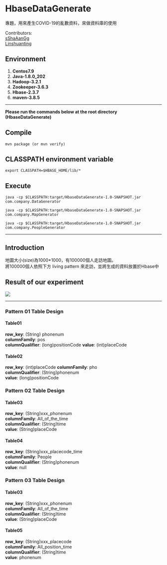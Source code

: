 # HbaseDataGenerate
專題，用來產生COVID-19的亂數資料，來做資料庫的使用

Contributors:  
[sShaAanGg](https://github.com/sShaAanGg)  
[Linshuanting](https://github.com/Linshuanting)

## Environment
1. **Centos7.9**
2. **Java-1.8.0_202**
3. **Hadoop-3.2.1**
4. **Zookeeper-3.6.3**
5. **Hbase-2.3.7**
6. **maven-3.8.5**

---
**Please run the commands below at the root directory (HbaseDataGenerate)**
## Compile
```mvn package (or mvn verify)```

## CLASSPATH environment variable
```export CLASSPATH=$HBASE_HOME/lib/*```

## Execute
```java -cp $CLASSPATH:target/HbaseDataGenerate-1.0-SNAPSHOT.jar com.company.DataGenerator```

```java -cp $CLASSPATH:target/HbaseDataGenerate-1.0-SNAPSHOT.jar com.company.MapGenerator```

```java -cp $CLASSPATH:target/HbaseDataGenerate-1.0-SNAPSHOT.jar com.company.PeopleGenerator```

------
## Introduction

地圖大小(size)為1000*1000，有100000個人走訪地圖。     
將100000個人依照下方 living pattern 來走訪，並將生成的資料放置於Hbase中

## Result of our experiment
![](./assets/Result.png)

---
### Pattern 01 Table Design

#### Table01
**row_key**: (String) phonenum  
**columnFamily**: pos   
**columnQualifier**: (long)positionCode 
**value**: (int)placeCode   

#### Table02
**row_key**: (int)placeCode 
**columnFamily**: pho   
**columnQualifier**: (String)phonenum   
**value**: (long)positionCode   

### Pattern 02 Table Design

#### Table03
**row_key**: (String)xxx_phonenum   
**columnFamily**: All_of_the_time   
**columnQualifier**: (String)time   
**value**: (String)placeCode  

#### Table04
**row_key**: (String)xxx_placecode_time   
**columnFamily**: People   
**columnQualifier**: (String)phonenum   
**value**: null

### Pattern 03 Table Design

#### Table03
**row_key**: (String)xxx_phonenum   
**columnFamily**: All_of_the_time   
**columnQualifier**: (String)time   
**value**: (String)placeCode

#### Table05
**row_key**: (String)xxx_placecode   
**columnFamily**: All_position_time   
**columnQualifier**: (String)time   
**value**: phonenum
